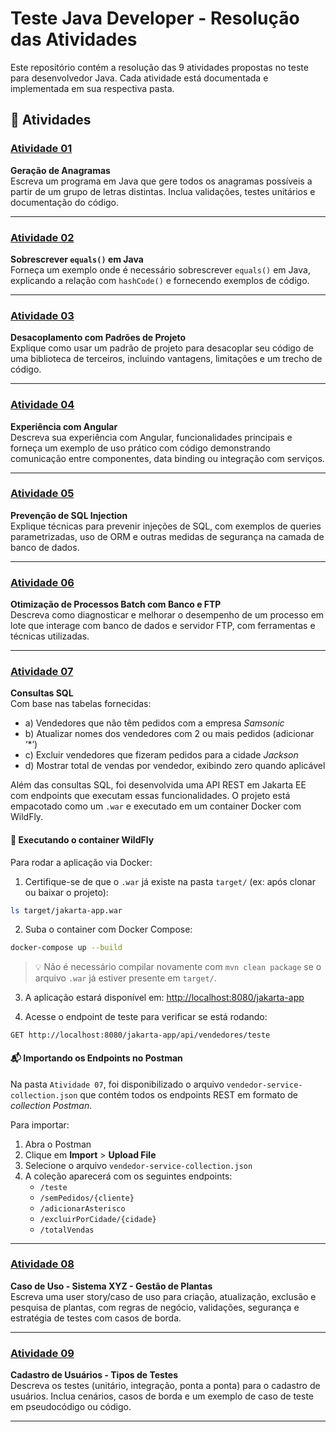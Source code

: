 # Teste Java Developer - Resolução das Atividades

Este repositório contém a resolução das 9 atividades propostas no teste para desenvolvedor Java. Cada atividade está documentada e implementada em sua respectiva pasta.

## 📁 Atividades

### [Atividade 01](./Atividade%2001)
**Geração de Anagramas**  
Escreva um programa em Java que gere todos os anagramas possíveis a partir de um grupo de letras distintas. Inclua validações, testes unitários e documentação do código.

---

### [Atividade 02](./Atividade%2002)
**Sobrescrever `equals()` em Java**  
Forneça um exemplo onde é necessário sobrescrever `equals()` em Java, explicando a relação com `hashCode()` e fornecendo exemplos de código.

---

### [Atividade 03](./Atividade%2003)
**Desacoplamento com Padrões de Projeto**  
Explique como usar um padrão de projeto para desacoplar seu código de uma biblioteca de terceiros, incluindo vantagens, limitações e um trecho de código.

---

### [Atividade 04](./Atividade%2004)
**Experiência com Angular**  
Descreva sua experiência com Angular, funcionalidades principais e forneça um exemplo de uso prático com código demonstrando comunicação entre componentes, data binding ou integração com serviços.

---

### [Atividade 05](./Atividade%2005)
**Prevenção de SQL Injection**  
Explique técnicas para prevenir injeções de SQL, com exemplos de queries parametrizadas, uso de ORM e outras medidas de segurança na camada de banco de dados.

---

### [Atividade 06](./Atividade%2006)
**Otimização de Processos Batch com Banco e FTP**  
Descreva como diagnosticar e melhorar o desempenho de um processo em lote que interage com banco de dados e servidor FTP, com ferramentas e técnicas utilizadas.

---

### [Atividade 07](./Atividade%2007)
**Consultas SQL**  
Com base nas tabelas fornecidas:
- a) Vendedores que não têm pedidos com a empresa *Samsonic*  
- b) Atualizar nomes dos vendedores com 2 ou mais pedidos (adicionar ‘*’)  
- c) Excluir vendedores que fizeram pedidos para a cidade *Jackson*  
- d) Mostrar total de vendas por vendedor, exibindo zero quando aplicável

Além das consultas SQL, foi desenvolvida uma API REST em Jakarta EE com endpoints que executam essas funcionalidades. O projeto está empacotado como um `.war` e executado em um container Docker com WildFly.

#### 🚀 Executando o container WildFly
Para rodar a aplicação via Docker:

1. Certifique-se de que o `.war` já existe na pasta `target/` (ex: após clonar ou baixar o projeto):
```bash
ls target/jakarta-app.war
```

2. Suba o container com Docker Compose:
```bash
docker-compose up --build
```

> 💡 Não é necessário compilar novamente com `mvn clean package` se o arquivo `.war` já estiver presente em `target/`.

3. A aplicação estará disponível em: [http://localhost:8080/jakarta-app](http://localhost:8080/jakarta-app)

4. Acesse o endpoint de teste para verificar se está rodando:
```http
GET http://localhost:8080/jakarta-app/api/vendedores/teste
```

#### 📬 Importando os Endpoints no Postman
Na pasta `Atividade 07`, foi disponibilizado o arquivo `vendedor-service-collection.json` que contém todos os endpoints REST em formato de *collection Postman*.

Para importar:
1. Abra o Postman
2. Clique em **Import** > **Upload File**
3. Selecione o arquivo `vendedor-service-collection.json`
4. A coleção aparecerá com os seguintes endpoints:
   - `/teste`
   - `/semPedidos/{cliente}`
   - `/adicionarAsterisco`
   - `/excluirPorCidade/{cidade}`
   - `/totalVendas`

---

### [Atividade 08](./Atividade%2008)
**Caso de Uso - Sistema XYZ - Gestão de Plantas**  
Escreva uma user story/caso de uso para criação, atualização, exclusão e pesquisa de plantas, com regras de negócio, validações, segurança e estratégia de testes com casos de borda.

---

### [Atividade 09](./Atividade%2009)
**Cadastro de Usuários - Tipos de Testes**  
Descreva os testes (unitário, integração, ponta a ponta) para o cadastro de usuários. Inclua cenários, casos de borda e um exemplo de caso de teste em pseudocódigo ou código.

---

